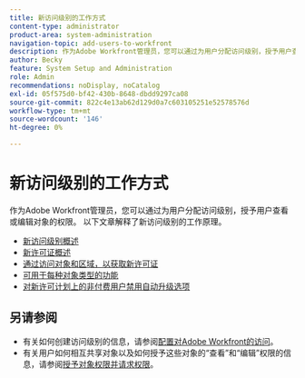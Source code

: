 ```yaml
---
title: 新访问级别的工作方式
content-type: administrator
product-area: system-administration
navigation-topic: add-users-to-workfront
description: 作为Adobe Workfront管理员，您可以通过为用户分配访问级别，授予用户查看或编辑对象的权限。 以下文章解释了新访问级别的工作原理。
author: Becky
feature: System Setup and Administration
role: Admin
recommendations: noDisplay, noCatalog
exl-id: 05f575d0-bf42-430b-8648-dbdd9297ca08
source-git-commit: 822c4e13ab62d129d0a7c603105251e52578576d
workflow-type: tm+mt
source-wordcount: '146'
ht-degree: 0%

---
```


# 新访问级别的工作方式

作为Adobe Workfront管理员，您可以通过为用户分配访问级别，授予用户查看或编辑对象的权限。 以下文章解释了新访问级别的工作原理。

* [新访问级别概述](/help/quicksilver/administration-and-setup/add-users/how-access-levels-work/access-level-overview.md)
* [新许可证概述](/help/quicksilver/administration-and-setup/add-users/how-access-levels-work/licenses-overview.md)
* [通过访问对象和区域，以获取新许可证](/help/quicksilver/administration-and-setup/add-users/how-access-levels-work/access-to-objects-areas-license-types.md)
* [可用于每种对象类型的功能](/help/quicksilver/administration-and-setup/add-users/how-access-levels-work/functionality-available-for-objects.md)
* [对新许可计划上的非付费用户禁用自动升级选项](/help/quicksilver/administration-and-setup/add-users/how-access-levels-work/disable-auto-upgrade.md)

## 另请参阅

* 有关如何创建访问级别的信息，请参阅[配置对Adobe Workfront的访问](../../../administration-and-setup/add-users/configure-and-grant-access/configure-access.md)。
* 有关用户如何相互共享对象以及如何授予这些对象的“查看”和“编辑”权限的信息，请参阅[授予对象权限并请求权限](../../../workfront-basics/grant-and-request-access-to-objects/grant-and-request-access-to-objects.md)。
